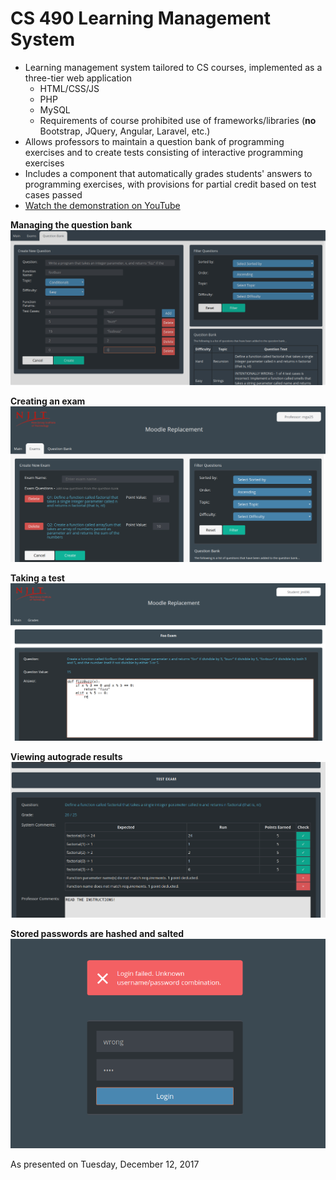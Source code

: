 # CS 490 Learning Management System

 - Learning management system tailored to CS courses, implemented as a three-tier web
   application
   - HTML/CSS/JS
   - PHP
   - MySQL
   - Requirements of course prohibited use of frameworks/libraries (**no** Bootstrap, JQuery, Angular, Laravel, etc.)
  - Allows professors to maintain a question bank of programming exercises and to create tests consisting of interactive programming exercises
  - Includes a component that automatically grades students' answers to programming exercises, with provisions for partial credit based on test cases passed
  - [Watch the demonstration on YouTube](https://www.youtube.com/watch?v=3GO7frlFeGQ)

__Managing the question bank__
![Managing the question bank](readme_images/readme_question_bank_management.png)

__Creating an exam__
![Creating an exam](readme_images/readme_exam_construction.png)

__Taking a test__
![Taking a test](readme_images/readme_testing.png)

__Viewing autograde results__
![Viewing autograde results](readme_images/readme_grading_results.png)

__Stored passwords are hashed and salted__
![Stored passwords are hashed and salted](readme_images/readme_login.png)

As presented on Tuesday, December 12, 2017
